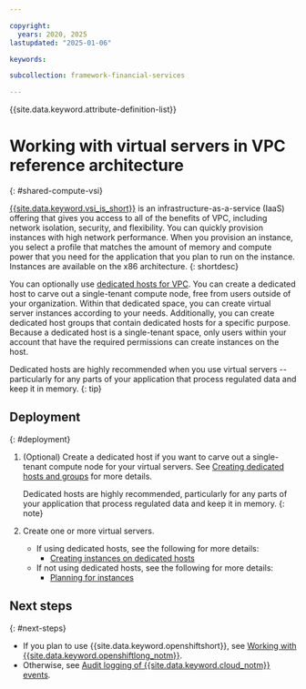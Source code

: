 ```yaml
---

copyright:
  years: 2020, 2025
lastupdated: "2025-01-06"

keywords: 

subcollection: framework-financial-services

---
```


{{site.data.keyword.attribute-definition-list}}

# Working with virtual servers in VPC reference architecture
{: #shared-compute-vsi}

[{{site.data.keyword.vsi_is_short}}](/docs/vpc?topic=vpc-about-advanced-virtual-servers) is an infrastructure-as-a-service (IaaS) offering that gives you access to all of the benefits of VPC, including network isolation, security, and flexibility. You can quickly provision instances with high network performance. When you provision an instance, you select a profile that matches the amount of memory and compute power that you need for the application that you plan to run on the instance. Instances are available on the x86 architecture.
{: shortdesc}

You can optionally use [dedicated hosts for VPC](/docs/vpc?topic=vpc-creating-dedicated-hosts-instances). You can create a dedicated host to carve out a single-tenant compute node, free from users outside of your organization. Within that dedicated space, you can create virtual server instances according to your needs. Additionally, you can create dedicated host groups that contain dedicated hosts for a specific purpose. Because a dedicated host is a single-tenant space, only users within your account that have the required permissions can create instances on the host.

Dedicated hosts are highly recommended when you use virtual servers --  particularly for any parts of your application that process regulated data and keep it in memory.
{: tip}

## Deployment
{: #deployment}

1. (Optional) Create a dedicated host if you want to carve out a single-tenant compute node for your virtual servers. See [Creating dedicated hosts and groups](/docs/vpc?topic=vpc-creating-dedicated-hosts-instances) for more details.

   Dedicated hosts are highly recommended, particularly for any parts of your application that process regulated data and keep it in memory.
   {: note}

2. Create one or more virtual servers.
   * If using dedicated hosts, see the following for more details:
      * [Creating instances on dedicated hosts](/docs/vpc?topic=vpc-creating-instance-on-dh)
   * If not using dedicated hosts, see the following for more details:
      * [Planning for instances](/docs/vpc?topic=vpc-vsi_best_practices)

  

  

  

## Next steps
{: #next-steps}

* If you plan to use {{site.data.keyword.openshiftshort}}, see [Working with {{site.data.keyword.openshiftlong_notm}}](/docs/framework-financial-services?topic=framework-financial-services-shared-containers-openshift).
* Otherwise, see [Audit logging of {{site.data.keyword.cloud_notm}} events](/docs/framework-financial-services?topic=framework-financial-services-shared-logging-audit).



<!--
## Next steps
{: #next-steps}

If you plan to use [{{site.data.keyword.openshiftlong_notm}}:
  
* Explore a more detailed view of the [VPC reference architecture with {{site.data.keyword.openshiftshort}}](/docs/framework-financial-services?topic=framework-financial-services-shared-create-vpc-vsi-openshift)

If you don't plan to use {{site.data.keyword.openshiftlong_notm}}, you can skip ahead to learn more about connectivity:

* [Connectivity to management VPC](/docs/framework-financial-services?topic=framework-financial-services-shared-connectivity-management)
* [Connectivity via bastion host](/docs/framework-financial-services?topic=framework-financial-services-shared-connectivity-bastion)
* [Connectivity to workload VPC](/docs/framework-financial-services?topic=framework-financial-services-shared-connectivity-workload)
-->

<!--
To learn how to create VPC resources, see these tutorials:

* [Using the {{site.data.keyword.cloud_notm}} console to create VPC resources](/docs/vpc?topic=vpc-creating-a-vpc-using-the-ibm-cloud-console)
* [Using the CLI to create VPC resources](/docs/vpc?topic=vpc-creating-a-vpc-using-cli)
* [Using the REST APIs to create VPC resources](/docs/vpc?topic=vpc-creating-a-vpc-using-the-rest-apis)
* [Using Terraform: Provisioning a virtual server instance in a VPC](/docs/terraform?topic=terraform-getting-started#sample_vpc_config)

For a general overview of the VPC infrastructure and related compute, networking and storage concepts, see the following topics:

* [About Virtual Private Cloud](/docs/vpc?topic=vpc-about-vpc#about-vpc)
* [About networking for VPC](/docs/vpc?topic=vpc-about-networking-for-vpc)
* [About virtual server instances for VPC](/docs/vpc?topic=vpc-about-advanced-virtual-servers)
* [About storage for VPC](/docs/vpc?topic=vpc-block-storage-about)
* [Understanding IaaS basics](/docs/cloud-infrastructure?topic=cloud-infrastructure-getting-started-tutorial)
* [{{site.data.keyword.cloud_notm}} monitoring services](/docs/cloud-infrastructure?topic=cloud-infrastructure-monitoring)

* [Networking](/docs/vpc?topic=vpc-about-networking-for-vpc)
* [Compute](/docs/vpc?topic=vpc-about-advanced-virtual-servers)
* [Storage](/docs/vpc?topic=vpc-block-storage-about)

For more information, see [Create a dedicated host](/apidocs/vpc#create-dedicated-host).

For details about the `$vpc_api_endpoint` and `$iam_token` variables, see the Authentication and Endpoint URLs sections in [Virtual Private Cloud API Introduction](/apidocs/vpc#about-vpc-api).

## Next steps
{: #dh-next-steps}

When you have a dedicated host created, you can start provisioning virtual server instances on the dedicated host. For more information, see [Creating instances on dedicated hosts](/docs/vpc?topic=vpc-creating-instance-on-dh). 

[Understanding your responsibilities when using Virtual Private Cloud](/docs/vpc?topic=vpc-responsibilities-vpc)

## Solution tutorials

* [Public frontend and private backend in a Virtual Private Cloud](/docs/solution-tutorials?topic=solution-tutorials-vpc-public-app-private-backend)
* [Deploy isolated workloads across multiple locations and zones](/docs/solution-tutorials?topic=solution-tutorials-vpc-multi-region)
* [Use a VPC/VPN gateway for secure and private on-premises access to cloud resources](/docs/solution-tutorials?topic=solution-tutorials-vpc-site2site-vpn)
* [Install software on virtual server instances in VPC](/docs/solution-tutorials?topic=solution-tutorials-vpc-app-deploy)
* [Securely access remote instances with a bastion host](/docs/solution-tutorials?topic=solution-tutorials-vpc-secure-management-bastion-server) <!-- TODO -- I need to remind myself why this bastion solution is not an option? -->
